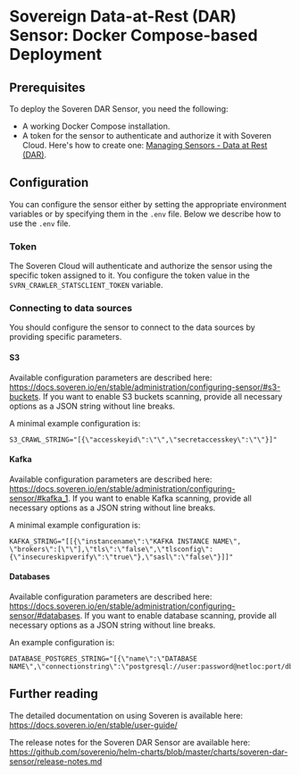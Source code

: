 # Sovereign Data-at-Rest (DAR) Sensor: Docker Compose-based Deployment

## Prerequisites

To deploy the Soveren DAR Sensor, you need the following:
* A working Docker Compose installation.
* A token for the sensor to authenticate and authorize it with Soveren Cloud. Here's how to create one: [Managing Sensors - Data at Rest (DAR)](https://docs.soveren.io/en/stable/administration/managing-sensors/#data-at-rest-dar).

## Configuration

You can configure the sensor either by setting the appropriate environment variables or by specifying them in the `.env` file. Below we describe how to use the `.env` file.

### Token

The Soveren Cloud will authenticate and authorize the sensor using the specific token assigned to it.
You configure the token value in the `SVRN_CRAWLER_STATSCLIENT_TOKEN` variable.

### Connecting to data sources 

You should configure the sensor to connect to the data sources by providing specific parameters.

#### S3

Available configuration parameters are described here: https://docs.soveren.io/en/stable/administration/configuring-sensor/#s3-buckets. If you want to enable S3 buckets scanning, provide all necessary options as a JSON string without line breaks.

A minimal example configuration is:

```dotenv
S3_CRAWL_STRING="[{\"accesskeyid\":\"\",\"secretaccesskey\":\"\"}]"
```

#### Kafka

Available configuration parameters are described here: https://docs.soveren.io/en/stable/administration/configuring-sensor/#kafka_1. If you want to enable Kafka scanning, provide all necessary options as a JSON string without line breaks.

A minimal example configuration is:

```dotenv
KAFKA_STRING="[[{\"instancename\":\"KAFKA INSTANCE NAME\", \"brokers\":[\"\"],\"tls\":\"false\",\"tlsconfig\":{\"insecureskipverify\":\"true\"},\"sasl\":\"false\"}]]"
```

#### Databases

Available configuration parameters are described here: https://docs.soveren.io/en/stable/administration/configuring-sensor/#databases. If you want to enable database scanning, provide all necessary options as a JSON string without line breaks.

An example configuration is:

```dotenv
DATABASE_POSTGRES_STRING="[{\"name\":\"DATABASE NAME\",\"connectionstring\":\"postgresql://user:password@netloc:port/dbname\"}]"
```

## Further reading

The detailed documentation on using Soveren is available here: https://docs.soveren.io/en/stable/user-guide/

The release notes for the Soveren DAR Sensor are available here: https://github.com/soverenio/helm-charts/blob/master/charts/soveren-dar-sensor/release-notes.md